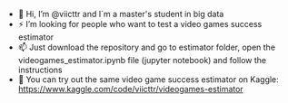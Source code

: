- 👋 Hi, I’m @viicttr and I´m a master's student in big data 
- ⚡ I’m looking for people who want to test a video games success estimator 
- 📫 Just download the repository and go to estimator folder, open the videogames_estimator.ipynb file (jupyter notebook) and follow the instructions
- 👀 You can try out the same video game success estimator on Kaggle: https://www.kaggle.com/code/viicttr/videogames-estimator 

<!---
viicttr/viicttr is a ✨ special ✨ repository because its `README.md` (this file) appears on your GitHub profile.
You can click the Preview link to take a look at your changes.
--->
